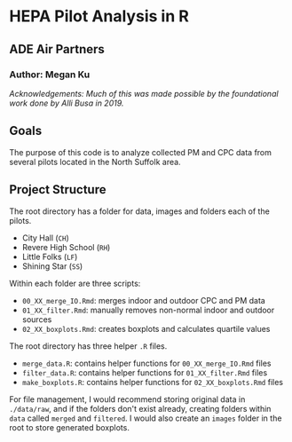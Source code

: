 # HEPA Pilot Analysis in R
## ADE Air Partners
### Author: Megan Ku

*Acknowledgements: Much of this was made possible by the foundational work done by Alli Busa in 2019.*

## Goals
The purpose of this code is to analyze collected PM and CPC data from several pilots located in the North Suffolk area.

## Project Structure
The root directory has a folder for data, images and folders each of the pilots.
- City Hall (`CH`)
- Revere High School (`RH`)
- Little Folks (`LF`)
- Shining Star (`SS`)

Within each folder are three scripts:
- `00_XX_merge_IO.Rmd`: merges indoor and outdoor CPC and PM data
- `01_XX_filter.Rmd`: manually removes non-normal indoor and outdoor sources
- `02_XX_boxplots.Rmd`: creates boxplots and calculates quartile values

The root directory has three helper `.R` files.
- `merge_data.R`: contains helper functions for `00_XX_merge_IO.Rmd` files
- `filter_data.R`: contains helper functions for `01_XX_filter.Rmd` files
- `make_boxplots.R`: contains helper functions for `02_XX_boxplots.Rmd` files

For file management, I would recommend storing original data in `./data/raw`, and if the folders don't exist already, creating folders within `data` called `merged` and `filtered`. I would also create an `images` folder in the root to store generated boxplots.
